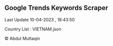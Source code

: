 

## Google Trends Keywords Scraper 
 
Last Update 10-04-2023 , 18:43:50

Country List :
VIETNAM.json



© Abdul Muttaqin 
